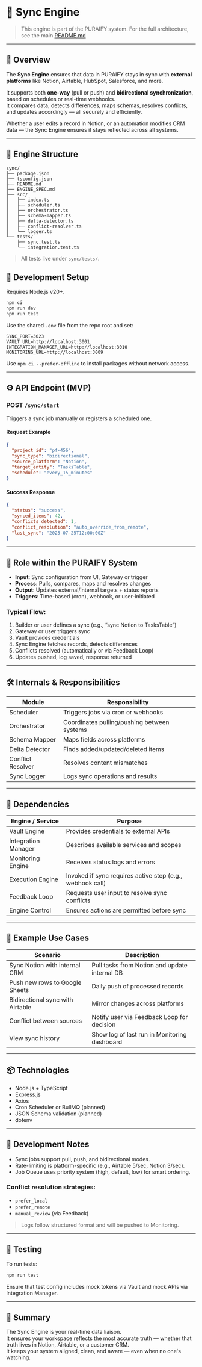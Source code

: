 # 🔁 Sync Engine

> This engine is part of the PURAIFY system. For the full architecture, see the main [README.md](../../README.md)

---

## 🧠 Overview

The **Sync Engine** ensures that data in PURAIFY stays in sync with **external platforms** like Notion, Airtable, HubSpot, Salesforce, and more.

It supports both **one-way** (pull or push) and **bidirectional synchronization**, based on schedules or real-time webhooks.  
It compares data, detects differences, maps schemas, resolves conflicts, and updates accordingly — all securely and efficiently.

Whether a user edits a record in Notion, or an automation modifies CRM data — the Sync Engine ensures it stays reflected across all systems.

---

## 📁 Engine Structure

```text
sync/
├── package.json
├── tsconfig.json
├── README.md
├── ENGINE_SPEC.md
├── src/
│   ├── index.ts
│   ├── scheduler.ts
│   ├── orchestrator.ts
│   ├── schema-mapper.ts
│   ├── delta-detector.ts
│   ├── conflict-resolver.ts
│   └── logger.ts
└── tests/
    ├── sync.test.ts
    └── integration.test.ts
```

> All tests live under `sync/tests/`.

## 🚀 Development Setup

Requires Node.js v20+.

```bash
npm ci
npm run dev
npm run test
```

Use the shared `.env` file from the repo root and set:

```
SYNC_PORT=3023
VAULT_URL=http://localhost:3001
INTEGRATION_MANAGER_URL=http://localhost:3010
MONITORING_URL=http://localhost:3009
```

Use `npm ci --prefer-offline` to install packages without network access.

---

## ⚙️ API Endpoint (MVP)

### POST `/sync/start`  
Triggers a sync job manually or registers a scheduled one.

#### Request Example

```json
{
  "project_id": "pf-456",
  "sync_type": "bidirectional",
  "source_platform": "Notion",
  "target_entity": "TasksTable",
  "schedule": "every_15_minutes"
}
```

#### Success Response

```json
{
  "status": "success",
  "synced_items": 42,
  "conflicts_detected": 1,
  "conflict_resolution": "auto_override_from_remote",
  "last_sync": "2025-07-25T12:00:00Z"
}
```

---

## 🧩 Role within the PURAIFY System

- **Input**: Sync configuration from UI, Gateway or trigger  
- **Process**: Pulls, compares, maps and resolves changes  
- **Output**: Updates external/internal targets + status reports  
- **Triggers**: Time-based (cron), webhook, or user-initiated  

### Typical Flow:
1. Builder or user defines a sync (e.g., “sync Notion to TasksTable”)  
2. Gateway or user triggers sync  
3. Vault provides credentials  
4. Sync Engine fetches records, detects differences  
5. Conflicts resolved (automatically or via Feedback Loop)  
6. Updates pushed, log saved, response returned  

---

## 🛠️ Internals & Responsibilities

| Module            | Responsibility                          |
|------------------|------------------------------------------|
| Scheduler         | Triggers jobs via cron or webhooks       |
| Orchestrator      | Coordinates pulling/pushing between systems |
| Schema Mapper     | Maps fields across platforms             |
| Delta Detector    | Finds added/updated/deleted items        |
| Conflict Resolver | Resolves content mismatches              |
| Sync Logger       | Logs sync operations and results         |

---

## 🔗 Dependencies

| Engine / Service       | Purpose                                           |
|------------------------|---------------------------------------------------|
| Vault Engine           | Provides credentials to external APIs             |
| Integration Manager    | Describes available services and scopes           |
| Monitoring Engine      | Receives status logs and errors                   |
| Execution Engine       | Invoked if sync requires active step (e.g., webhook call) |
| Feedback Loop          | Requests user input to resolve sync conflicts     |
| Engine Control         | Ensures actions are permitted before sync         |

---

## 👥 Example Use Cases

| Scenario                      | Description                                |
|-------------------------------|--------------------------------------------|
| Sync Notion with internal CRM | Pull tasks from Notion and update internal DB |
| Push new rows to Google Sheets| Daily push of processed records            |
| Bidirectional sync with Airtable | Mirror changes across platforms         |
| Conflict between sources      | Notify user via Feedback Loop for decision |
| View sync history             | Show log of last run in Monitoring dashboard |

---

## 📦 Technologies

- Node.js + TypeScript  
- Express.js  
- Axios  
- Cron Scheduler or BullMQ (planned)  
- JSON Schema validation (planned)  
- dotenv  

---

## 🚧 Development Notes

- Sync jobs support pull, push, and bidirectional modes.  
- Rate-limiting is platform-specific (e.g., Airtable 5/sec, Notion 3/sec).  
- Job Queue uses priority system (high, default, low) for smart ordering.  

### Conflict resolution strategies:
- `prefer_local`  
- `prefer_remote`  
- `manual_review` (via Feedback)  

> Logs follow structured format and will be pushed to Monitoring.

---

## 🧪 Testing

To run tests:

```bash
npm run test
```

Ensure that test config includes mock tokens via Vault and mock APIs via Integration Manager.

---

## 🧭 Summary

The Sync Engine is your real-time data liaison.  
It ensures your workspace reflects the most accurate truth — whether that truth lives in Notion, Airtable, or a customer CRM.  
It keeps your system aligned, clean, and aware — even when no one's watching.

